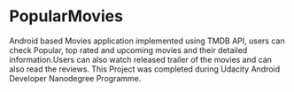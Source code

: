 # PopularMovies
Android based Movies application implemented using TMDB API, users can check Popular,
top rated and upcoming movies and their detailed information.Users can also watch released trailer of the movies and can also read the 
reviews. This Project was completed during Udacity Android Developer Nanodegree Programme.
